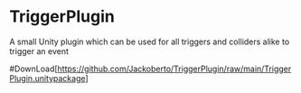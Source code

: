 # TriggerPlugin
 A small Unity plugin which can be used for all triggers and colliders alike to trigger an event

#DownLoad[https://github.com/Jackoberto/TriggerPlugin/raw/main/TriggerPlugin.unitypackage]
